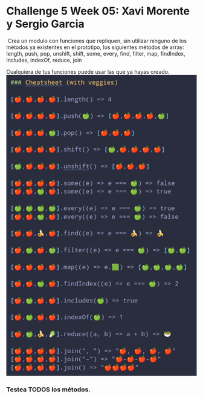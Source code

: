 # Challenge 5 Week 05: Xavi Morente y Sergio Garcia
​
Crea un modulo con funciones que repliquen, sin utilizar ninguno de los métodos ya existentes en el prototipo, los siguientes métodos de array: length, push, pop, unshift, shift, some, every, find, filter, map, findIndex, includes, indexOf, reduce, join

Cualquiera de tus funciones puede usar las que ya hayas creado.
​
![Sample](https://github.com/isdi-coders-2022/bootcamp-202204-ONLINE/blob/main/Week5/Screenshot_20220126_170655.png)

### Testea TODOS los métodos.
